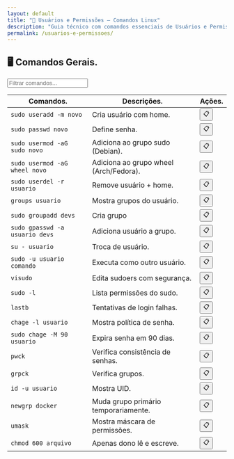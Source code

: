 ```yaml
---
layout: default
title: "🔐 Usuários e Permissões — Comandos Linux"
description: "Guia técnico com comandos essenciais de Usuários e Permissões. Copie, cole e use direto no terminal. Organizado por usuários e permissões."
permalink: /usuarios-e-permissoes/
---
```




<section>



<h2>🖥 Comandos Gerais.</h2>

<input type="text" oninput="filtrarLinhas(this.value)" placeholder="Filtrar comandos...">
<script>
function filtrarLinhas(termo) {
  const linhas = document.querySelectorAll('tbody tr');
  linhas.forEach(linha => {
    linha.style.display = linha.textContent.toLowerCase().includes(termo.toLowerCase()) ? '' : 'none';
  });
}
</script>


<div class="table-container">
<table class="evergreen-table">
  <thead>
    <tr>
      <th>Comandos.</th>
      <th>Descrições.</th>
      <th>Ações.</th>
    </tr>
  </thead>
  <tbody>
    <tr>
      <td data-label="Comando"><code>sudo useradd -m novo</code></td>
      <td data-label="Descrição">Cria usuário com home.</td>
      <td data-label="Ação"><button class="copy-btn" data-command="sudo useradd -m novo">📋</button></td>
    </tr>
    <tr>
      <td data-label="Comando"><code>sudo passwd novo</code></td>
      <td data-label="Descrição">Define senha.</td>
      <td data-label="Ação"><button class="copy-btn" data-command="sudo passwd novo">📋</button></td>
    </tr>
    <tr>
      <td data-label="Comando"><code>sudo usermod -aG sudo novo</code></td>
      <td data-label="Descrição">Adiciona ao grupo sudo (Debian).</td>
      <td data-label="Ação"><button class="copy-btn" data-command="sudo usermod -aG sudo novo">📋</button></td>
    </tr>
    <tr>
      <td data-label="Comando"><code>sudo usermod -aG wheel novo</code></td>
      <td data-label="Descrição">Adiciona ao grupo wheel (Arch/Fedora).</td>
      <td data-label="Ação"><button class="copy-btn" data-command="sudo usermod -aG wheel novo">📋</button></td>
    </tr>
    <tr>
      <td data-label="Comando"><code>sudo userdel -r usuario</code></td>
      <td data-label="Descrição">Remove usuário + home.</td>
      <td data-label="Ação"><button class="copy-btn" data-command="sudo userdel -r usuario">📋</button></td>
    </tr>
    <tr>
      <td data-label="Comando"><code>groups usuario</code></td>
      <td data-label="Descrição">Mostra grupos do usuário.</td>
      <td data-label="Ação"><button class="copy-btn" data-command="groups usuario">📋</button></td>
    </tr>
    <tr>
      <td data-label="Comando"><code>sudo groupadd devs</code></td>
      <td data-label="Descrição">Cria grupo</td>
      <td data-label="Ação"><button class="copy-btn" data-command="sudo groupadd devs">📋</button></td>
    </tr>
    <tr>
      <td data-label="Comando"><code>sudo gpasswd -a usuario devs</code></td>
      <td data-label="Descrição">Adiciona usuário a grupo.</td>
      <td data-label="Ação"><button class="copy-btn" data-command="sudo gpasswd -a usuario devs">📋</button></td>
    </tr>
    <tr>
      <td data-label="Comando"><code>su - usuario</code></td>
      <td data-label="Descrição">Troca de usuário.</td>
      <td data-label="Ação"><button class="copy-btn" data-command="su - usuario">📋</button></td>
    </tr>
    <tr>
      <td data-label="Comando"><code>sudo -u usuario comando</code></td>
      <td data-label="Descrição">Executa como outro usuário.</td>
      <td data-label="Ação"><button class="copy-btn" data-command="sudo -u usuario comando">📋</button></td>
    </tr>
    <tr>
      <td data-label="Comando"><code>visudo</code></td>
      <td data-label="Descrição">Edita sudoers com segurança.</td>
      <td data-label="Ação"><button class="copy-btn" data-command="visudo">📋</button></td>
    </tr>
    <tr>
      <td data-label="Comando"><code>sudo -l</code></td>
      <td data-label="Descrição">Lista permissões do sudo.</td>
      <td data-label="Ação"><button class="copy-btn" data-command="sudo -l">📋</button></td>
    </tr>
    <tr>
      <td data-label="Comando"><code>lastb</code></td>
      <td data-label="Descrição">Tentativas de login falhas.</td>
      <td data-label="Ação"><button class="copy-btn" data-command="lastb">📋</button></td>
    </tr>
    <tr>
      <td data-label="Comando"><code>chage -l usuario</code></td>
      <td data-label="Descrição">Mostra política de senha.</td>
      <td data-label="Ação"><button class="copy-btn" data-command="chage -l usuario">📋</button></td>
    </tr>
    <tr>
      <td data-label="Comando"><code>sudo chage -M 90 usuario</code></td>
      <td data-label="Descrição">Expira senha em 90 dias.</td>
      <td data-label="Ação"><button class="copy-btn" data-command="sudo chage -M 90 usuario">📋</button></td>
    </tr>
    <tr>
      <td data-label="Comando"><code>pwck</code></td>
      <td data-label="Descrição">Verifica consistência de senhas.</td>
      <td data-label="Ação"><button class="copy-btn" data-command="pwck">📋</button></td>
    </tr>
    <tr>
      <td data-label="Comando"><code>grpck</code></td>
      <td data-label="Descrição">Verifica grupos.</td>
      <td data-label="Ação"><button class="copy-btn" data-command="grpck">📋</button></td>
    </tr>
    <tr>
      <td data-label="Comando"><code>id -u usuario</code></td>
      <td data-label="Descrição">Mostra UID.</td>
      <td data-label="Ação"><button class="copy-btn" data-command="id -u usuario">📋</button></td>
    </tr>
    <tr>
      <td data-label="Comando"><code>newgrp docker</code></td>
      <td data-label="Descrição">Muda grupo primário temporariamente.</td>
      <td data-label="Ação"><button class="copy-btn" data-command="newgrp docker">📋</button></td>
    </tr>
    <tr>
      <td data-label="Comando"><code>umask</code></td>
      <td data-label="Descrição">Mostra máscara de permissões.</td>
      <td data-label="Ação"><button class="copy-btn" data-command="umask">📋</button></td>
    </tr>
    <tr>
      <td data-label="Comando"><code>chmod 600 arquivo</code></td>
      <td data-label="Descrição">Apenas dono lê e escreve.</td>
      <td data-label="Ação"><button class="copy-btn" data-command="chmod 600 arquivo">📋</button></td>
    </tr>
  </tbody>
</table>
</div>






</section>



